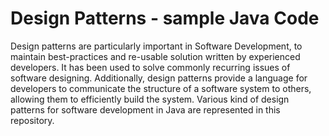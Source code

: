 # Design Patterns - sample Java Code
Design patterns are particularly important in Software Development, to maintain best-practices and re-usable solution written by experienced developers. It has been used to solve commonly recurring issues of software designing. Additionally, design patterns provide a language for developers to communicate the structure of a software system to others, allowing them to efficiently build the system. Various kind of design patterns for software development in Java are represented in this repository.

